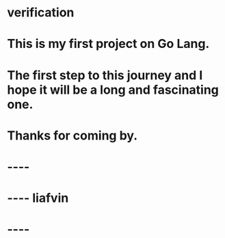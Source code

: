 # verification
# This is my first project on Go Lang.
# The first step to this journey and I hope it will be a long and fascinating one.
# 
# Thanks for coming by.
# ---- 
# ---- liafvin
# ----